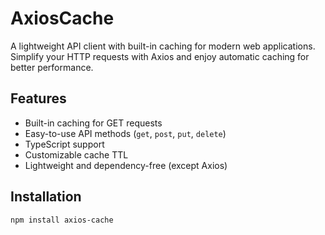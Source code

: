 # AxiosCache

A lightweight API client with built-in caching for modern web applications. Simplify your HTTP requests with Axios and enjoy automatic caching for better performance.

## Features
- Built-in caching for GET requests
- Easy-to-use API methods (`get`, `post`, `put`, `delete`)
- TypeScript support
- Customizable cache TTL
- Lightweight and dependency-free (except Axios)

## Installation
```bash
npm install axios-cache
